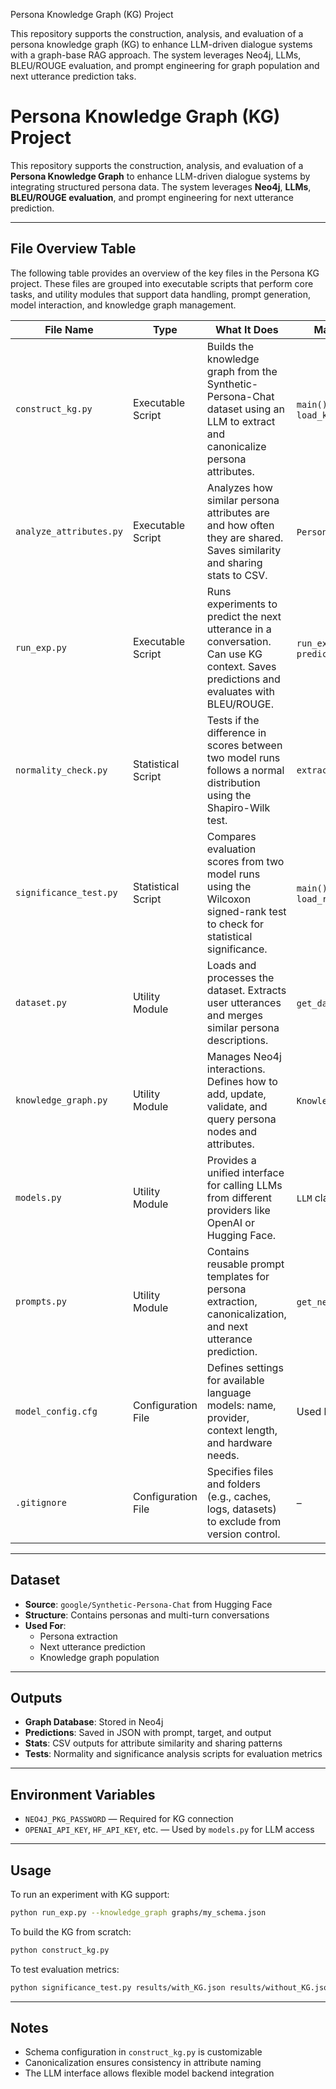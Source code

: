Persona Knowledge Graph (KG) Project

This repository supports the construction, analysis, and evaluation of a persona knowledge graph (KG) to enhance LLM-driven dialogue systems with a graph-base RAG approach. The system leverages Neo4j, LLMs, BLEU/ROUGE evaluation, and prompt engineering for graph population and next utterance prediction taks.

# Persona Knowledge Graph (KG) Project

This repository supports the construction, analysis, and evaluation of a **Persona Knowledge Graph** to enhance LLM-driven dialogue systems by integrating structured persona data. The system leverages **Neo4j**, **LLMs**, **BLEU/ROUGE evaluation**, and prompt engineering for next utterance prediction.

---

## File Overview Table

The following table provides an overview of the key files in the Persona KG project. These files are grouped into executable scripts that perform core tasks, and utility modules that support data handling, prompt generation, model interaction, and knowledge graph management.

| **File Name**           | **Type**           | **What It Does**                                                                                                                       | **Main Functions or Classes**                         |
| ----------------------- | ------------------ | -------------------------------------------------------------------------------------------------------------------------------------- | ----------------------------------------------------- |
| `construct_kg.py`       | Executable Script  | Builds the knowledge graph from the Synthetic-Persona-Chat dataset using an LLM to extract and canonicalize persona attributes.        | `main()`, `load_knowledge_graph_from_file()`          |
| `analyze_attributes.py` | Executable Script  | Analyzes how similar persona attributes are and how often they are shared. Saves similarity and sharing stats to CSV.                  | `PersonaKGAnalyzer` class                             |
| `run_exp.py`            | Executable Script  | Runs experiments to predict the next utterance in a conversation. Can use KG context. Saves predictions and evaluates with BLEU/ROUGE. | `run_experiment()`, `predict_next_utterance()`        |
| `normality_check.py`    | Statistical Script | Tests if the difference in scores between two model runs follows a normal distribution using the Shapiro-Wilk test.                    | `extract_scores()`                                    |
| `significance_test.py`  | Statistical Script | Compares evaluation scores from two model runs using the Wilcoxon signed-rank test to check for statistical significance.              | `main()`, `load_bleu_scores()`, `load_rouge_scores()` |
| `dataset.py`            | Utility Module     | Loads and processes the dataset. Extracts user utterances and merges similar persona descriptions.                                     | `get_dataset()`, `merge_sequences()`                  |
| `knowledge_graph.py`    | Utility Module     | Manages Neo4j interactions. Defines how to add, update, validate, and query persona nodes and attributes.                              | `KnowledgeGraph` class                                |
| `models.py`             | Utility Module     | Provides a unified interface for calling LLMs from different providers like OpenAI or Hugging Face.                                    | `LLM` class                                           |
| `prompts.py`            | Utility Module     | Contains reusable prompt templates for persona extraction, canonicalization, and next utterance prediction.                            | `get_next_utterance_prompt()`, etc.                   |
| `model_config.cfg`      | Configuration File | Defines settings for available language models: name, provider, context length, and hardware needs.                                    | Used by `models.py`                                   |
| `.gitignore`            | Configuration File | Specifies files and folders (e.g., caches, logs, datasets) to exclude from version control.                                            | –                                                     |

---

## Dataset

- **Source**: `google/Synthetic-Persona-Chat` from Hugging Face
- **Structure**: Contains personas and multi-turn conversations
- **Used For**:
  - Persona extraction
  - Next utterance prediction
  - Knowledge graph population

---

## Outputs

- **Graph Database**: Stored in Neo4j
- **Predictions**: Saved in JSON with prompt, target, and output
- **Stats**: CSV outputs for attribute similarity and sharing patterns
- **Tests**: Normality and significance analysis scripts for evaluation metrics

---

## Environment Variables

- `NEO4J_PKG_PASSWORD` — Required for KG connection
- `OPENAI_API_KEY`, `HF_API_KEY`, etc. — Used by `models.py` for LLM access

---

## Usage

To run an experiment with KG support:

```bash
python run_exp.py --knowledge_graph graphs/my_schema.json
```

To build the KG from scratch:

```bash
python construct_kg.py
```

To test evaluation metrics:

```bash
python significance_test.py results/with_KG.json results/without_KG.json --metric rougeL
```

---

## Notes

- Schema configuration in `construct_kg.py` is customizable
- Canonicalization ensures consistency in attribute naming
- The LLM interface allows flexible model backend integration

